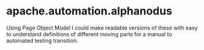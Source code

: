 # apache.automation.alphanodus


Using Page Object Model I could make readable versions of these with easy to understand definitions of different moving parts for a manual to automated testing transition.
